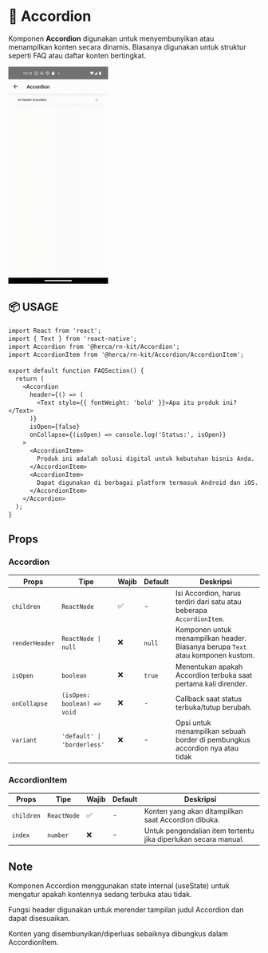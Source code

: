 # 📂 Accordion

Komponen **Accordion** digunakan untuk menyembunyikan atau menampilkan konten secara dinamis. Biasanya digunakan untuk struktur seperti FAQ atau daftar konten bertingkat.

<img src="../../assets/doc/Accordion/Accordion.gif" alt="Deskripsi Alt" width="200" />

## 📦 USAGE

```tsx
import React from 'react';
import { Text } from 'react-native';
import Accordion from '@herca/rn-kit/Accordion';
import AccordionItem from '@herca/rn-kit/Accordion/AccordionItem';

export default function FAQSection() {
  return (
    <Accordion
      header={() => (
        <Text style={{ fontWeight: 'bold' }}>Apa itu produk ini?</Text>
      )}
      isOpen={false}
      onCollapse={(isOpen) => console.log('Status:', isOpen)}
    >
      <AccordionItem>
        Produk ini adalah solusi digital untuk kebutuhan bisnis Anda.
      </AccordionItem>
      <AccordionItem>
        Dapat digunakan di berbagai platform termasuk Android dan iOS.
      </AccordionItem>
    </Accordion>
  );
}
```

## Props

### Accordion

| Props          | Tipe                        | Wajib | Default | Deskripsi                                                                       |
| -------------- | --------------------------- | ----- | ------- | ------------------------------------------------------------------------------- |
| `children`     | `ReactNode`                 | ✅    | -       | Isi Accordion, harus terdiri dari satu atau beberapa `AccordionItem`.           |
| `renderHeader` | `ReactNode \| null`         | ❌    | `null`  | Komponen untuk menampilkan header. Biasanya berupa `Text` atau komponen kustom. |
| `isOpen`       | `boolean`                   | ❌    | `true`  | Menentukan apakah Accordion terbuka saat pertama kali dirender.                 |
| `onCollapse`   | `(isOpen: boolean) => void` | ❌    | -       | Callback saat status terbuka/tutup berubah.                                     |
| `variant`      | `'default' \| 'borderless'` | ❌    | -       | Opsi untuk menampilkan sebuah border di pembungkus accordion nya atau tidak     |

### AccordionItem

| Props      | Tipe        | Wajib | Default | Deskripsi                                                       |
| ---------- | ----------- | ----- | ------- | --------------------------------------------------------------- |
| `children` | `ReactNode` | ✅    | -       | Konten yang akan ditampilkan saat Accordion dibuka.             |
| `index`    | `number`    | ❌    | -       | Untuk pengendalian item tertentu jika diperlukan secara manual. |

## Note

Komponen Accordion menggunakan state internal (useState) untuk mengatur apakah kontennya sedang terbuka atau tidak.

Fungsi header digunakan untuk merender tampilan judul Accordion dan dapat disesuaikan.

Konten yang disembunyikan/diperluas sebaiknya dibungkus dalam AccordionItem.
